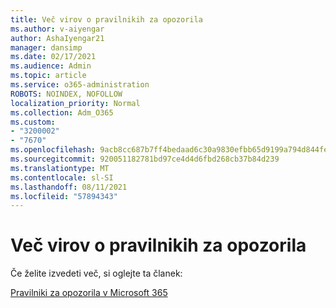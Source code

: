 ```yaml
---
title: Več virov o pravilnikih za opozorila
ms.author: v-aiyengar
author: AshaIyengar21
manager: dansimp
ms.date: 02/17/2021
ms.audience: Admin
ms.topic: article
ms.service: o365-administration
ROBOTS: NOINDEX, NOFOLLOW
localization_priority: Normal
ms.collection: Adm_O365
ms.custom:
- "3200002"
- "7670"
ms.openlocfilehash: 9acb8cc687b7ff4bedaad6c30a9830efbb65d9199a794d844fe040628451ef8c
ms.sourcegitcommit: 920051182781bd97ce4d4d6fbd268cb37b84d239
ms.translationtype: MT
ms.contentlocale: sl-SI
ms.lasthandoff: 08/11/2021
ms.locfileid: "57894343"
---
```

# <a name="more-resources-on-alert-policies"></a>Več virov o pravilnikih za opozorila

Če želite izvedeti več, si oglejte ta članek:

[Pravilniki za opozorila v Microsoft 365](https://docs.microsoft.com/microsoft-365/compliance/alert-policies)

